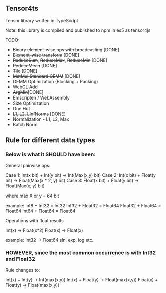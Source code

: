 Tensor4ts
---

Tensor library written in TypeScript

Note: this library is compiled and published to npm in es5 as tensor4js

TODO:
* ~~Binary element-wise ops with broadcasting~~ [DONE]
* ~~Element-wise transform~~ [DONE]
* ~~ReduceSum~~, ~~ReduceMax~~, ~~ReduceMin~~ [DONE]
* ~~ReduceMean~~ [DONE]
* ~~Tile~~ [DONE]
* ~~MatMul Standard GEMM~~ [DONE]
* GEMM Optimization (Blocking + Packing)
* WebGL Add
* ~~ArgMin~~[DONE]
* Emscripten / WebAssembly
* Size Optimization
* One Hot
* ~~L1, L2, LInfNorms~~ [DONE]
* Normalization - L1, L2, Max
* Batch Norm



## Rule for different data types

### Below is what it SHOULD have been:

General pairwise ops:

Case 1: Int(x bit) + Int(y bit) -> Int(Max(x,y) bit)
Case 2: Int(x bit) + Float(y bit) -> Float(Max(x * 2, y) bit)
Case 3: Float(x bit) + Float(y bit) -> Float(Max(x, y) bit)

where max X or y = 64 bit

example:
Int8 + Int32 = Int32
Int32 + Float32 = Float64
Float32 + Float64 = Float64
Int64 + Float64 = Float64

Operations with float results

Int(x) -> Float(x*2)
Float(x) -> Float(x)

example:
Int32 -> Float64
sin, exp, log etc.

### HOWEVER, since the most common occurrence is with Int32 and Float32

Rule changes to:

Int(x) + Int(y) -> Int(max(x,y))
Int(x) + Float(y) -> Float(max(x,y))
Float(x) + Float(y) -> Float(max(x,y))